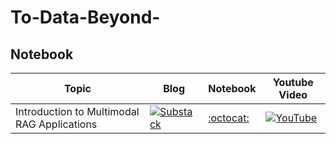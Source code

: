 # To-Data-Beyond-

## Notebook ##

|Topic |Blog| Notebook| Youtube Video |
|-----|--------|----------|----------|
|Introduction to Multimodal RAG Applications | [![Substack](https://img.shields.io/badge/Substack-%23006f5c.svg?style=for-the-badge&logo=substack&logoColor=FF6719)]()| [:octocat:](https://github.com/youssefHosni/To-Data-Beyond-/blob/main/Notebooks/Gemma_3_Fine_Tuning_with_GRPO.ipynb) | [![YouTube](https://img.shields.io/badge/YouTube-%23FF0000.svg?style=for-the-badge&logo=YouTube&logoColor=white)]() |
